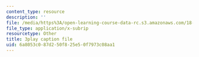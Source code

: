```yaml
---
content_type: resource
description: ''
file: /media/https%3A/open-learning-course-data-rc.s3.amazonaws.com/18-01sc-single-variable-calculus-fall-2010/6a8053c087d250f825e50f7973c08aa1_aar099Xh5W4.srt
file_type: application/x-subrip
resourcetype: Other
title: 3play caption file
uid: 6a8053c0-87d2-50f8-25e5-0f7973c08aa1
---
```

